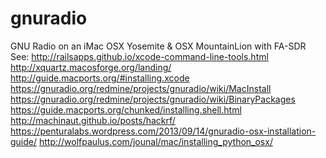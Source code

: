 # gnuradio
GNU Radio on an iMac OSX Yosemite &amp; OSX MountainLion with FA-SDR
See:
http://railsapps.github.io/xcode-command-line-tools.html
http://xquartz.macosforge.org/landing/
http://guide.macports.org/#installing.xcode
https://gnuradio.org/redmine/projects/gnuradio/wiki/MacInstall
https://gnuradio.org/redmine/projects/gnuradio/wiki/BinaryPackages
https://guide.macports.org/chunked/installing.shell.html
http://machinaut.github.io/posts/hackrf/
https://penturalabs.wordpress.com/2013/09/14/gnuradio-osx-installation-guide/
http://wolfpaulus.com/jounal/mac/installing_python_osx/




